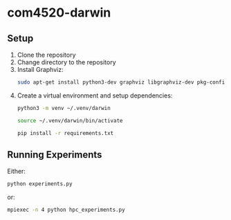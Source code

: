 # com4520-darwin

## Setup

1. Clone the repository
2. Change directory to the repository
3. Install Graphviz:
    ```bash
    sudo apt-get install python3-dev graphviz libgraphviz-dev pkg-config
    ```
4. Create a virtual environment and setup dependencies:
    ```bash
    python3 -m venv ~/.venv/darwin
    ```
    ```bash
    source ~/.venv/darwin/bin/activate
    ```
    ```bash
    pip install -r requirements.txt
    ```

## Running Experiments
Either:
```bash
python experiments.py
```
or:
```bash
mpiexec -n 4 python hpc_experiments.py
```
